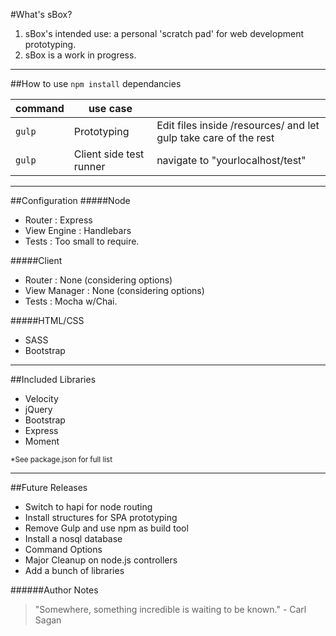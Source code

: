 
#What's sBox?
1. sBox's intended use: a personal 'scratch pad' for web development prototyping.
2. sBox is a work in progress.

<hr>

##How to use
`npm install` dependancies

command | use case | &nbsp;
------------ | ------------- | -------------
`gulp` | Prototyping | Edit files inside /resources/ and let gulp take care of the rest
`gulp` | Client side test runner | navigate to "yourlocalhost/test"

<hr>

##Configuration
#####Node
+ Router : Express
+ View Engine : Handlebars
+ Tests : Too small to require.

#####Client
+ Router : None (considering options)
+ View Manager : None (considering options)
+ Tests : Mocha w/Chai.

#####HTML/CSS
+ SASS
+ Bootstrap

<hr>

##Included Libraries
+ Velocity
+ jQuery
+ Bootstrap
+ Express
+ Moment

<sup>*See package.json for full list</sup>

<hr>

##Future Releases
+ Switch to hapi for node routing
+ Install structures for SPA prototyping
+ Remove Gulp and use npm as build tool
+ Install a nosql database
+ Command Options
+ Major Cleanup on node.js controllers
+ Add a bunch of libraries

######Author Notes
> "Somewhere, something incredible is waiting to be known." - Carl Sagan
